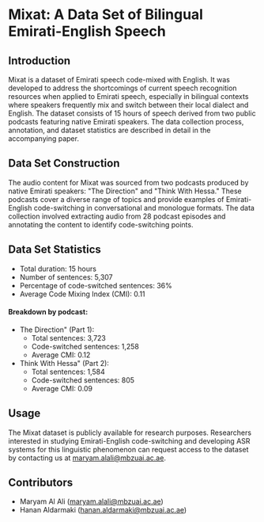 # Mixat: A Data Set of Bilingual Emirati-English Speech

## Introduction
Mixat is a dataset of Emirati speech code-mixed with English. It was developed to address the shortcomings of current speech recognition resources when applied to Emirati speech, especially in bilingual contexts where speakers frequently mix and switch between their local dialect and English. The dataset consists of 15 hours of speech derived from two public podcasts featuring native Emirati speakers. The data collection process, annotation, and dataset statistics are described in detail in the accompanying paper.

## Data Set Construction
The audio content for Mixat was sourced from two podcasts produced by native Emirati speakers: "The Direction" and "Think With Hessa." These podcasts cover a diverse range of topics and provide examples of Emirati-English code-switching in conversational and monologue formats. The data collection involved extracting audio from 28 podcast episodes and annotating the content to identify code-switching points.

## Data Set Statistics
- Total duration: 15 hours
- Number of sentences: 5,307
- Percentage of code-switched sentences: 36%
- Average Code Mixing Index (CMI): 0.11
#### Breakdown by podcast:
  - The Direction" (Part 1):
    - Total sentences: 3,723
    - Code-switched sentences: 1,258
    - Average CMI: 0.12
  - Think With Hessa" (Part 2):
    - Total sentences: 1,584
    - Code-switched sentences: 805
    - Average CMI: 0.09

## Usage
The Mixat dataset is publicly available for research purposes. Researchers interested in studying Emirati-English code-switching and developing ASR systems for this linguistic phenomenon can request access to the dataset by contacting us at maryam.alali@mbzuai.ac.ae.

## Contributors
- Maryam Al Ali (maryam.alali@mbzuai.ac.ae)
- Hanan Aldarmaki (hanan.aldarmaki@mbzuai.ac.ae)
  
